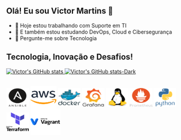 ## Olá! Eu sou Victor Martins 👋

- 🔭 Hoje estou trabalhando com Suporte em TI
- 🌱 E também estou estudando DevOps, Cloud e Cibersegurança
- 💬 Pergunte-me sobre Tecnologia

## Tecnologia, Inovação e Desafios!
<div align="center">
  <a href="https://github.com/HysV">
</div>

![Victor's GitHub stats](https://github-readme-stats.vercel.app/api?username=HysV&show_icons=true&theme=dark)
[![Victor's GitHub stats-Dark](https://github-readme-stats.vercel.app/api?username=HysV&show_icons=true&theme=dark#gh-dark-mode-only)](https://github.com/HysV/github-readme-stats#gh-dark-mode-only)

<div style="display: inline_block"><br>
  <img align="center" alt="V-Ansible" height="50" width="60" src="https://raw.githubusercontent.com/devicons/devicon/master/icons/ansible/ansible-plain-wordmark.svg">
  <img align="center" alt="V-AWS" height="60" width="70" src="https://raw.githubusercontent.com/devicons/devicon/master/icons/amazonwebservices/amazonwebservices-original-wordmark.svg">
  <img align="center" alt="V-Docker" height="50" width="60" src="https://raw.githubusercontent.com/devicons/devicon/master/icons/docker/docker-original-wordmark.svg">
  <img align="center" alt="V-Grafana" height="50" width="60" src="https://raw.githubusercontent.com/devicons/devicon/master/icons/grafana/grafana-original-wordmark.svg">
  <img align="center" alt="V-Linux" height="50" width="60" src="https://raw.githubusercontent.com/devicons/devicon/master/icons/linux/linux-original.svg">
  <img align="center" alt="V-Prometheus" height="50" width="60" src="https://raw.githubusercontent.com/devicons/devicon/master/icons/prometheus/prometheus-original-wordmark.svg">
  <img align="center" alt="V-Python" height="50" width="60" src="https://raw.githubusercontent.com/devicons/devicon/master/icons/python/python-original-wordmark.svg">
  <img align="center" alt="V-Terraform" height="50" width="60" src="https://raw.githubusercontent.com/devicons/devicon/master/icons/terraform/terraform-original-wordmark.svg">
  <img align="center" alt="V-Vagrant" height="70" width="80" src="https://raw.githubusercontent.com/devicons/devicon/master/icons/vagrant/vagrant-original-wordmark.svg">
 </div>

